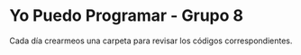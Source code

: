 # Yo Puedo Programar - Grupo 8

Cada día crearmeos una carpeta para revisar los códigos correspondientes.
